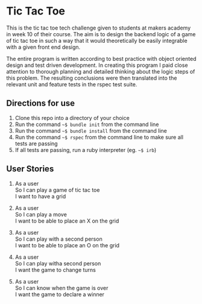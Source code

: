 # Tic Tac Toe

This is the tic tac toe tech challenge given to students at makers academy in week 10 of their course. The aim is to design the backend logic of a game of tic tac toe in such a way that it would theoretically be easily integrable with a given front end design.

The entire program is written according to best practice with object oriented design and test driven development. In creating this program I paid close attention to thorough planning and detailed thinking about the logic steps of this problem. The resulting conclusions were then translated into the relevant unit and feature tests in the rspec test suite.

## Directions for use

1. Clone this repo into a directory of your choice  
2. Run the command `~$ bundle init` from the command line  
3. Run the command `~$ bundle install` from the command line
4. Run the command `~$ rspec` from the command line to make sure all tests are passing 
5. If all tests are passing, run a ruby interpreter (eg. `~$ irb`)

## User Stories

1.  As a user  
    So I can play a game of tic tac toe  
    I want to have a grid

2.  As a user  
    So I can play a move  
    I want to be able to place an X on the grid  

3.  As a user  
    So I can play with a second person  
    I want to be able to place an O on the grid

4.  As a user  
    So I can play witha  second person  
    I want the game to change turns    

5.  As a user  
    So I can know when the game is over  
    I want the game to declare a winner  
